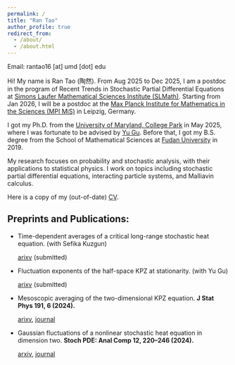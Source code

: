 ```yaml
---
permalink: /
title: "Ran Tao"
author_profile: true
redirect_from: 
  - /about/
  - /about.html
---
```

Email: rantao16 [at] umd [dot] edu

Hi! My name is Ran Tao (陶然). From Aug 2025 to Dec 2025, I am a postdoc in the program of Recent Trends in Stochastic Partial Differential Equations at [Simons Laufer Mathematical Sciences Institute (SLMath)](https://www.slmath.org/programs/380#). Starting from Jan 2026, I will be a postdoc at the [Max Planck Institute for Mathematics in the Sciences (MPI MiS)](https://www.mis.mpg.de/) in Leipzig, Germany. 

I got my Ph.D. from the [University of Maryland, College Park](https://www-math.umd.edu/) in May 2025, where I was fortunate to be advised by [Yu Gu](https://www.math.umd.edu/~ygu7/). Before that, I got my B.S. degree from the School of Mathematical Sciences at [Fudan University](https://math.fudan.edu.cn/mathen/main.htm) in 2019.

My research focuses on probability and stochastic analysis, with their applications to statistical physics. I work on topics including stochastic partial differential equations, interacting particle systems, and Malliavin calculus.

Here is a copy of my (out-of-date) [CV](https://drive.google.com/file/d/1QAnjKtOeVYARGnoyFWeTqpMsvxPqjKny/view?usp=sharing).

Preprints and Publications:
---
* Time-dependent averages of a critical long-range stochastic heat equation. (with Sefika Kuzgun)
  
  [arixv](https://arxiv.org/pdf/2411.09058.pdf) (submitted)

* Fluctuation exponents of the half-space KPZ at stationarity. (with Yu Gu)
  
  [arixv](https://arxiv.org/pdf/2410.01653.pdf) (submitted)

* Mesoscopic averaging of the two-dimensional KPZ equation. <b>J Stat Phys 191, 6 (2024).</b>
  
  [arixv](https://arxiv.org/pdf/2302.06689v3.pdf), [journal](https://link.springer.com/article/10.1007/s10955-023-03222-3) 
   
* Gaussian fluctuations of a nonlinear stochastic heat equation in dimension two. <b>Stoch PDE: Anal Comp 12, 220–246 (2024).</b>
  
  [arxiv](https://arxiv.org/pdf/2204.13866.pdf), [journal](https://link.springer.com/article/10.1007/s40072-022-00282-6) 


